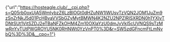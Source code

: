 {"url":"https://hosteagle.club/__cpi.php?s=Q05rb0oxUjA5WmtybzZ6LzBIOGt0dHZuNW1lWUsvTzVQN2JOM1JuZm9zSnZrNkJ5d01PcHBvaVVSbGZyMytBMWN4K2NZU2NPZlRISXRDN0h1YXIvTDNtSUt1VitSZDJ2eTBaNFZkOHM4Zm10OXlaYzU0dmJyVkI5cUVNQS9sTzMwRnYvTUtPWGROYU5NK0RHNWt0YzVnPT0%3D&r=SW5zdGFncmFtLmNvbQ%3D%3D&__cpo=1"}

